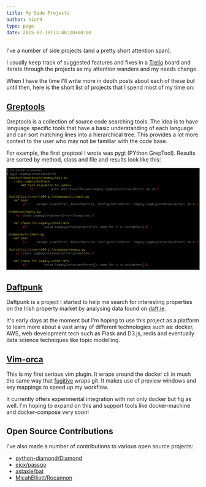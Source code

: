 ```yaml
---
title: My Side Projects
author: nicr9
type: page
date: 2015-07-19T13:40:28+00:00
---
```


I've a number of side projects (and a pretty short attention span).

I usually keep track of suggested features and fixes in a [Trello][1] board and iterate through the projects as my attention wanders and my needs change.

When I have the time I'll write more in depth posts about each of these but until then, here is the short list of projects that I spend most of my time on:

## **[Greptools][2]**

Greptools is a collection of source code searching tools. The idea is to have language specific tools that have a basic understanding of each language and can sort matching lines into a hierarchical tree. This provides a lot more context to the user who may not be familiar with the code base.

For example, the first greptool I wrote was pygt (PYthon GrepTool). Results are sorted by method, class and file and results look like this:

![pygt example](/wp-content/uploads/2015/07/pygt_example.png)

## **[Daftpunk][3]**

Daftpunk is a project I started to help me search for interesting properties on the Irish property market by analysing data found on [daft.ie][4].

It's early days at the moment but I'm hoping to use this project as a platform to learn more about a vast array of different technologies such as: docker, AWS, web development tech such as Flask and D3.js, redis and eventually data science techniques like topic modelling.

## **[Vim-orca][5]**

This is my first serious vim plugin. It wraps around the docker cli in mush the same way that [fugitive][6] wraps git. It makes use of preview windows and key mappings to speed up my workflow.

It currently offers experimental integration with not only docker but fig as well. I'm hoping to expand on this and support tools like docker-machine and docker-compose very soon!

## Open Source Contributions

I've also made a number of contributions to various open source projects:

  * [python-diamond/Diamond][7]
  * [ejcx/passgo][8]
  * [astaxie/bat][9]
  * [MicahElliott/Rocannon][10]

 [1]: https://trello.com
 [2]: https://github.com/nicr9/greptools
 [3]: https://github.com/nicr9/daftpunk
 [4]: https://daft.ie
 [5]: https://github.com/nicr9/vim-orca
 [6]: https://github.com/tpope/vim-fugitive
 [7]: https://github.com/python-diamond/Diamond
 [8]: https://github.com/ejcx/passgo
 [9]: https://github.com/astaxie/bat
 [10]: https://github.com/MicahElliott/Rocannon
